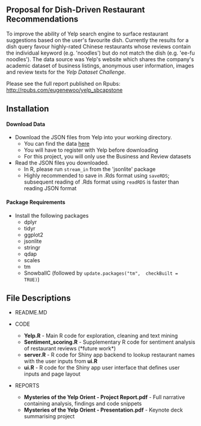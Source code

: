 Proposal for Dish-Driven Restaurant Recommendations
---------------------

To improve the ability of Yelp search engine to surface restaurant suggestions based on the user's favourite dish. Currently the results for a dish query favour highly-rated Chinese restaurants whose reviews contain the individual keyword (e.g. 'noodles') but do not match the dish (e.g. 'ee-fu noodles'). The data source was Yelp's website which shares the company's academic dataset of business listings, anonymous user information, images and review texts for the *Yelp Dataset Challenge*.

Please see the full report published on Rpubs: http://rpubs.com/eugenewoo/yelp_sbcapstone

Installation
--------------------

#### Download Data

* Download the JSON files from Yelp into your working directory.  
    * You can find the data [here](https://www.yelp.com/dataset_challenge)
    * You will have to register with Yelp before downloading
    * For this project, you will only use the Business and Review datasets
* Read the JSON files you downloaded.
    * In R, please run `stream_in` from the 'jsonlite' package
    * Highly recommended to save in .Rds format using `saveRDS`; subsequent reading of .Rds format using `readRDS` is faster than reading JSON format

#### Package Requirements
 
* Install the following packages
    * dplyr
    * tidyr
    * ggplot2
    * jsonlite
    * stringr 
    * qdap 
    * scales
    * tm
    * SnowballC (followed by `update.packages("tm",  checkBuilt = TRUE)`)
  

File Descriptions
---------------------
* README.MD

* CODE
    * **Yelp.R** - Main R code for exploration, cleaning and text mining
    * **Sentiment_scoring.R** - Supplementary R code for sentiment analysis of restaurant reviews (\*future work\*)
    * **server.R** - R code for Shiny app backend to lookup restaurant names with the user inputs from **ui.R**
    * **ui.R** - R code for the Shiny app user interface that defines user inputs and page layout

* REPORTS
    * **Mysteries of the Yelp Orient - Project Report.pdf** - Full narrative containing analysis, findings and code snippets 
    * **Mysteries of the Yelp Orient - Presentation.pdf** - Keynote deck summarising project 
